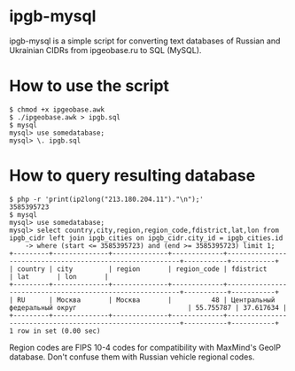 ipgb-mysql
==========

ipgb-mysql is a simple script for converting text databases
of Russian and Ukrainian CIDRs from ipgeobase.ru to SQL (MySQL).

# How to use the script

    $ chmod +x ipgeobase.awk
    $ ./ipgeobase.awk > ipgb.sql
    $ mysql
    mysql> use somedatabase;
    mysql> \. ipgb.sql

# How to query resulting database

    $ php -r 'print(ip2long("213.180.204.11")."\n");'
    3585395723
    $ mysql
    mysql> use somedatabase;
    mysql> select country,city,region,region_code,fdistrict,lat,lon from ipgb_cidr left join ipgb_cities on ipgb_cidr.city_id = ipgb_cities.id
        -> where (start <= 3585395723) and (end >= 3585395723) limit 1;
    +---------+--------------+--------------+-------------+----------------------------------------------------------+-----------+-----------+
    | country | city         | region       | region_code | fdistrict                                                | lat       | lon       |
    +---------+--------------+--------------+-------------+----------------------------------------------------------+-----------+-----------+
    | RU      | Москва       | Москва       |          48 | Центральный федеральный округ                            | 55.755787 | 37.617634 |
    +---------+--------------+--------------+-------------+----------------------------------------------------------+-----------+-----------+
    1 row in set (0.00 sec)

Region codes are FIPS 10-4 codes for compatibility with MaxMind's GeoIP database. Don't confuse them with Russian vehicle regional codes.
